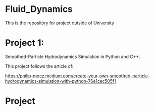 # Fluid_Dynamics

This is the repository for project outside of University

# Project 1:

Smoothed-Particle Hydrodynamics Simulation in Python and C++.

This project follows the article of:

https://philip-mocz.medium.com/create-your-own-smoothed-particle-hydrodynamics-simulation-with-python-76e1cec505f1


# Project 

